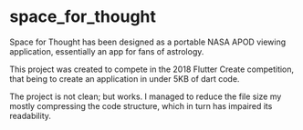 # space_for_thought

Space for Thought has been designed as a portable NASA APOD viewing application, essentially an app for fans of astrology.

This project was created to compete in the 2018 Flutter Create competition, that being to create an application in under 5KB of dart code.

The project is not clean; but works. I managed to reduce the file size my mostly compressing the code structure, which in turn has impaired its readability.
